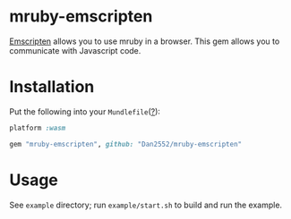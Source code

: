 # mruby-emscripten

[Emscripten](https://emscripten.org) allows you to use mruby in a browser. This gem allows you to communicate with Javascript code.

# Installation

Put the following into your `Mundlefile`([?](https://github.com/Dan2552/mundler)):

```ruby
platform :wasm

gem "mruby-emscripten", github: "Dan2552/mruby-emscripten"
```

# Usage

See `example` directory; run `example/start.sh` to build and run the example.
